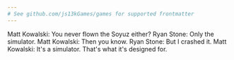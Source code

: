 ```yaml
---
# See github.com/js13kGames/games for supported frontmatter
---
```

Matt Kowalski: You never flown the Soyuz either?
Ryan Stone: Only the simulator.
Matt Kowalski: Then you know.
Ryan Stone: But I crashed it.
Matt Kowalski: It's a simulator. That's what it's designed for.